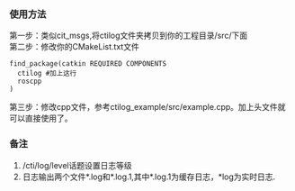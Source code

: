 ### 使用方法
第一步：类似cit_msgs,将ctilog文件夹拷贝到你的工程目录/src/下面  
第二步：修改你的CMakeList.txt文件  
```
find_package(catkin REQUIRED COMPONENTS
  ctilog #加上这行
  roscpp
)
```
第三步：修改cpp文件，参考ctilog_example/src/example.cpp。加上头文件就可以直接使用了。  


### 备注
1. /cti/log/level话题设置日志等级
2. 日志输出两个文件*.log和*.log.1,其中*.log.1为缓存日志，*log为实时日志.
